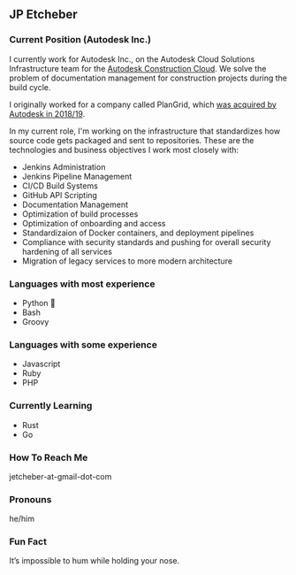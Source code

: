 ## JP Etcheber

### Current Position (Autodesk Inc.)

I currently work for Autodesk Inc., on the Autodesk Cloud Solutions Infrastructure team for the [Autodesk Construction Cloud](https://construction.autodesk.com/). We solve the problem of documentation management for construction projects during the build cycle.

I originally worked for a company called PlanGrid, which [was acquired by Autodesk in 2018/19](https://investors.autodesk.com/news-releases/news-release-details/autodesk-completes-plangrid-acquisition).

In my current role, I'm working on the infrastructure that standardizes how source code gets packaged and sent to repositories. These are the technologies and business objectives I work most closely with:

- Jenkins Administration
- Jenkins Pipeline Management
- CI/CD Build Systems
- GitHub API Scripting
- Documentation Management
- Optimization of build processes
- Optimization of onboarding and access
- Standardizaion of Docker containers, and deployment pipelines
- Compliance with security standards and pushing for overall security hardening of all services
- Migration of legacy services to more modern architecture

### Languages with most experience

- Python 🐍
- Bash 
- Groovy

### Languages with some experience

- Javascript
- Ruby
- PHP

### Currently Learning

- Rust
- Go

### How To Reach Me

jetcheber-at-gmail-dot-com

### Pronouns

he/him

### Fun Fact

It’s impossible to hum while holding your nose.
